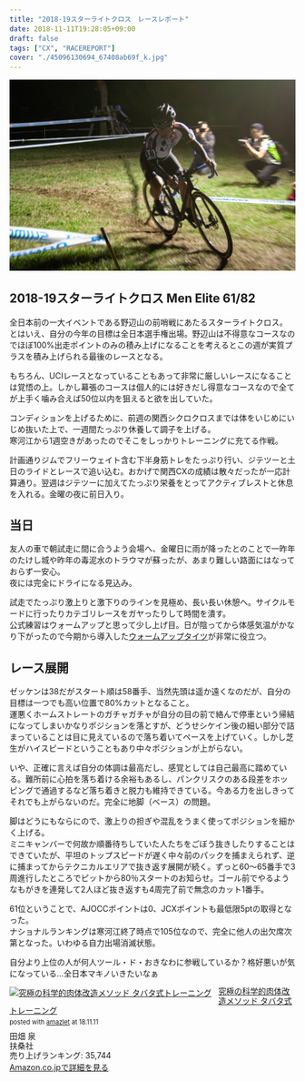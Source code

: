 ```yaml
---
title: "2018-19スターライトクロス　レースレポート"
date: 2018-11-11T19:28:05+09:00
draft: false
tags: ["CX", "RACEREPORT"]
cover: "./45096130694_67408ab69f_k.jpg"
---
```

![image](./45096130694_67408ab69f_k.jpg)
## 2018-19スターライトクロス Men Elite 61/82

全日本前の一大イベントである野辺山の前哨戦にあたるスターライトクロス。  
とはいえ、自分の今年の目標は全日本選手権出場。野辺山は不得意なコースなのでほぼ100%出走ポイントのみの積み上げになることを考えるとこの週が実質プラスを積み上げられる最後のレースとなる。

もちろん、UCIレースとなっていることもあって非常に厳しいレースになることは覚悟の上。しかし幕張のコースは個人的には好きだし得意なコースなので全てが上手く噛み合えば50位以内を狙えると欲を出していた。

コンディションを上げるために、前週の関西シクロクロスまでは体をいじめにいじめ抜いた上で、一週間たっぷり休養して調子を上げる。  
寒河江から1週空きがあったのでそこをしっかりトレーニングに充てる作戦。

計画通りジムでフリーウェイト含む下半身筋トレをたっぷり行い、ジテツーと土日のライドとレースで追い込む。おかげで関西CXの成績は散々だったが一応計算通り。翌週はジテツーに加えてたっぷり栄養をとってアクティブレストと休息を入れる。金曜の夜に前日入り。

## 当日

友人の車で朝試走に間に合うよう会場へ、金曜日に雨が降ったとのことで一昨年のたけし城や昨年の毒泥水のトラウマが蘇ったが、あまり難しい路面にはなっておらず一安心。  
夜には完全にドライになる見込み。

試走でたっぷり激上りと激下りのラインを見極め、長い長い休憩へ。サイクルモードに行ったりカテゴリレースをガヤったりして時間を潰す。  
公式練習はウォームアップと思って少し上げ目。日が陰ってから体感気温がかなり下がったので今期から導入した[ウォームアップタイツ](https://rover.ebay.com/rover/1/711-53200-19255-0/1?ff3=4&toolid=11800&pub=5575336615&campid=5338191852&mpre=https%3A%2F%2Fwww.ebay.com%2Fitm%2F162244070914%3F_sp%3Dp2488211.m41214.l9765%26_trkparms%3Ditemid%253A162244070914)が非常に役立つ。

## レース展開

ゼッケンは38だがスタート順は58番手、当然先頭は遥か遠くなのだが、自分の目標は一つでも高い位置で80%カットとなること。  
運悪くホームストレートのガチャガチャが自分の目の前で絡んで停車という帰結になってしまいかなりポジションを落とすが、どうせシケイン後の細い部分で詰まっていることは目に見えているので落ち着いてペースを上げていく。しかし芝生がハイスピードということもあり中々ポジションが上がらない。

いや、正確に言えば自分の体調は最高だし、感覚としては自己最高に踏めている。難所前に心拍を落ち着ける余裕もあるし、パンクリスクのある段差をホッピングで通過するなど落ち着きと脱力も維持できている。今ある力を出しきってそれでも上がらないのだ。完全に地脚（ベース）の問題。

脚はどうにもならにので、激上りの担ぎや混乱をうまく使ってポジションを細かく上げる。  
ミニキャンバーで何故か順番待ちしていた人たちをごぼう抜きしたりすることはできていたが、平坦のトップスピードが遅く中々前のパックを捕まえられず、逆に捕まってからテクニカルエリアで抜き返す展開が続く。ずっと60～65番手で3周進行したところでピットから80％スタートのお知らせ。ゴール前でやるようなもがきを連発して2人ほど抜き返すも4周完了前で無念のカット1番手。

61位ということで、AJOCCポイントは0、JCXポイントも最低限5ptの取得となった。  
ナショナルランキングは寒河江終了時点で105位なので、完全に他人の出欠席次第となった。いわゆる自力出場消滅状態。

自分より上位の人が何人ツール・ド・おきなわに参戦しているか？格好悪いが気になっている…全日本マキノいきたいなぁ

<div class="amazlet-box" style="margin-bottom:0px;"><div class="amazlet-image" style="float:left;margin:0px 12px 1px 0px;"><a href="http://www.amazon.co.jp/exec/obidos/ASIN/4594072968/gensobunya-22/ref=nosim/" name="amazletlink" target="_blank"><img src="https://images-fe.ssl-images-amazon.com/images/I/41WhTpH6krL._SL160_.jpg" alt="究極の科学的肉体改造メソッド タバタ式トレーニング" style="border: none;" /></a></div><div class="amazlet-info" style="line-height:120%; margin-bottom: 10px"><div class="amazlet-name" style="margin-bottom:10px;line-height:120%"><a href="http://www.amazon.co.jp/exec/obidos/ASIN/4594072968/gensobunya-22/ref=nosim/" name="amazletlink" target="_blank">究極の科学的肉体改造メソッド タバタ式トレーニング</a><div class="amazlet-powered-date" style="font-size:80%;margin-top:5px;line-height:120%">posted with <a href="http://www.amazlet.com/" title="amazlet" target="_blank">amazlet</a> at 18.11.11</div></div><div class="amazlet-detail">田畑 泉 <br />扶桑社 <br />売り上げランキング: 35,744<br /></div><div class="amazlet-sub-info" style="float: left;"><div class="amazlet-link" style="margin-top: 5px"><a href="http://www.amazon.co.jp/exec/obidos/ASIN/4594072968/gensobunya-22/ref=nosim/" name="amazletlink" target="_blank">Amazon.co.jpで詳細を見る</a></div></div></div><div class="amazlet-footer" style="clear: left"></div></div>
